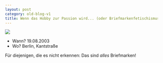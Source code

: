 ```yaml
---
layout: post
category: old-blog-v1
title: Wenn das Hobby zur Passion wird... (oder Briefmarkenfetischismus)
---
```


![](/images-blog/old-blogs/IMG_1616.jpg)

* Wann? 19.08.2003
* Wo? Berlin, Kantstraße

Für diejenigen, die es nicht erkennen: Das sind _alles_ Briefmarken!
